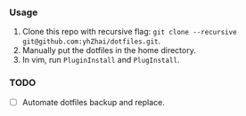 ### Usage

1. Clone this repo with recursive flag: `git clone --recursive git@github.com:yhZhai/dotfiles.git`.
2. Manually put the dotfiles in the home directory.
3. In vim, run `PluginInstall` and `PlugInstall`.

### TODO

- [ ] Automate dotfiles backup and replace.
